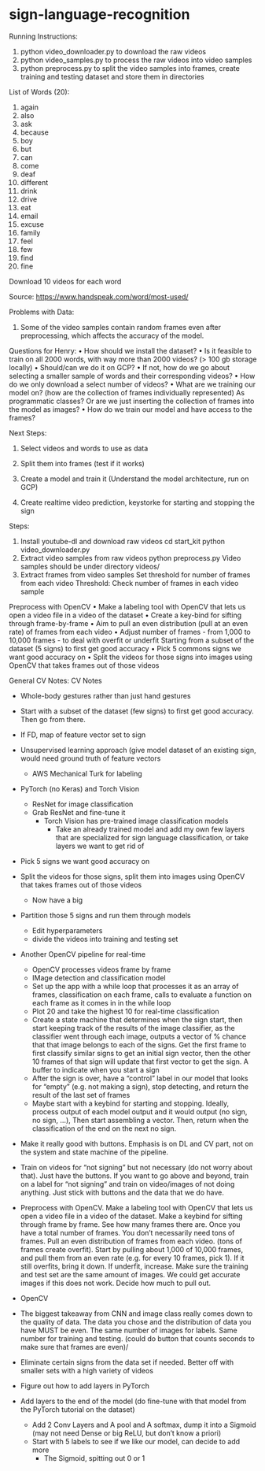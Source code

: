 # sign-language-recognition

Running Instructions:
1. python video_downloader.py to download the raw videos
2. python video_samples.py to process the raw videos into video samples
3. python preprocess.py to split the video samples into frames, create training and testing dataset and store them in directories

List of Words (20):
1. again
2. also
3. ask
4. because
5. boy
6. but
7. can
8. come
9. deaf
10. different
11. drink
12. drive
13. eat
14. email
15. excuse
16. family
17. feel
18. few
19. find
20. fine

Download 10 videos for each word

Source: https://www.handspeak.com/word/most-used/

Problems with Data:
1. Some of the video samples contain random frames even after preprocessing, which affects the accuracy
of the model.

Questions for Henry:
• How should we install the dataset?
• Is it feasible to train on all 2000 words, with way more than 2000 videos? (> 100 gb storage locally)
    • Should/can we do it on GCP?
    • If not, how do we go about selecting a smaller sample of words and their corresponding videos?
• How do we only download a select number of videos?
• What are we training our model on? (how are the collection of frames individually represented) As programmatic classes? Or are we just inserting the collection of frames into the model as images?
• How do we train our model and have access to the frames?

Next Steps:
1. Select videos and words to use as data
2. Split them into frames (test if it works)
3. Create a model and train it (Understand the model architecture, run on GCP)


4. Create realtime video prediction, keystorke for starting and stopping the sign


Steps:
1. Install youtube-dl and download raw videos
    cd start_kit
    python video_downloader.py
2. Extract video samples from raw videos
    python preprocess.py
    Video samples should be under directory videos/
3. Extract frames from video samples
    Set threshold for number of frames from each video
    Threshold: Check number of frames in each video sample 

Preprocess with OpenCV
    • Make a labeling tool with OpenCV that lets us open a video file in a video of the dataset
    • Create a key-bind for sifting through frame-by-frame
    • Aim to pull an even distribution (pull at an even rate) of frames from each video
    • Adjust number of frames - from 1,000 to 10,000 frames - to deal with overfit or underfit
Starting from a subset of the dataset (5 signs) to first get good accuracy
    • Pick 5 commons signs we want good accuracy on
    • Split the videos for those signs into images using OpenCV that takes frames out of those videos















General CV Notes:
CV Notes

* Whole-body gestures rather than just hand gestures
* Start with a subset of the dataset (few signs) to first get good accuracy. Then go from there.
* If FD, map of feature vector set to sign
* Unsupervised learning approach (give model dataset of an existing sign, would need ground truth of feature vectors
    * 	AWS Mechanical Turk for labeling
* PyTorch (no Keras) and Torch Vision
    * ResNet for image classification
    * Grab ResNet and fine-tune it
        * Torch Vision has pre-trained image classification models
            * Take an already trained model and add my own few layers that are specialized for sign language classification, or take layers we want to get rid of
* Pick 5 signs we want good accuracy on
* Split the videos for those signs, split them into images using OpenCV that takes frames out of those videos
    * Now have a big 
* Partition those 5 signs and run them through models
    * Edit hyperparameters
    * divide the videos into training and testing set
* Another OpenCV pipeline for real-time
    * OpenCV processes videos frame by frame
    * IMage detection and classification model
    * Set up the app with a while loop that processes it as an array of frames, classification on each frame, calls to evaluate a function on each frame as it comes in in the while loop
    * Plot 20 and take the highest 10 for real-time classification
    * Create a state machine that determines when the sign start, then start keeping track of the results of the image classifier, as the classifier went through each image, outputs a vector of % chance that that image belongs to each of the signs. Get the first frame to first classify similar signs to get an initial sign vector, then the other 10 frames of that sign will update that first vector to get the sign. A buffer to indicate when you start a sign
    * After the sign is over, have a “control” label in our model that looks for “empty” (e.g. not making a sign), stop detecting, and return the result of the last set of frames
    * Maybe start with a keybind for starting and stopping. Ideally, process output of each model output and it would output (no sign, no sign, …), Then start assembling a vector. Then, return when the classification of the end on the next no sign.
* Make it really good with buttons. Emphasis is on DL and CV part, not on the system and state machine of the pipeline.
* Train on videos for “not signing” but not necessary (do not worry about that). Just have the buttons. If you want to go above and beyond, train on a label for “not signing” and train on video/images of not doing anything. Just stick with buttons and the data that we do have.

* Preprocess with OpenCV. Make a labeling tool with OpenCV that lets us open a video file in a video of the dataset. Make a keybind for sifting through frame by frame. See how many frames there are. Once you have a total number of frames. You don’t necessarily need tons of frames. Pull an even distribution of frames from each video. (tons of frames create overfit). Start by pulling about 1,000 of 10,000 frames, and pull them from an even rate (e.g. for every 10 frames, pick 1). If it still overfits, bring it down. If underfit, increase. Make sure the training and test set are the same amount of images. We could get accurate images if this does not work. Decide how much to pull out.
* OpenCV
* The biggest takeaway from CNN and image class really comes down to the quality of data. The data you chose and the distribution of data you have MUST be even. The same number of images for labels. Same number for training and testing. (could do button that counts seconds to make sure that frames are even)/
* Eliminate certain signs from the data set if needed. Better off with smaller sets with a high variety of videos
* Figure out how to add layers in PyTorch
* Add layers to the end of the model (do fine-tune with that model from the PyTorch tutorial on the dataset)
    * Add 2 Conv Layers and A pool and A softmax, dump it into a Sigmoid (may not need Dense or big ReLU, but don’t know a priori)
    * Start with 5 labels to see if we like our model, can decide to add more
        * The Sigmoid, spitting out 0 or 1
